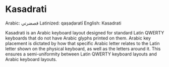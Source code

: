 # Kasadrati

Arabic: قصضرتي
Latinized: qaṣaḍaratī
English: Kasadrati

Kasadrati is an Arabic keyboard layout designed for standard Latin QWERTY keyboards that do not have Arabic glyphs printed on them. Arabic key placement is dictated by how that specific Arabic letter relates to the Latin letter shown on the physical keyboard, as well as the letters around it. This ensures a semi-uniformity between Latin QWERTY keyboard layouts and Arabic keyboard layouts.
